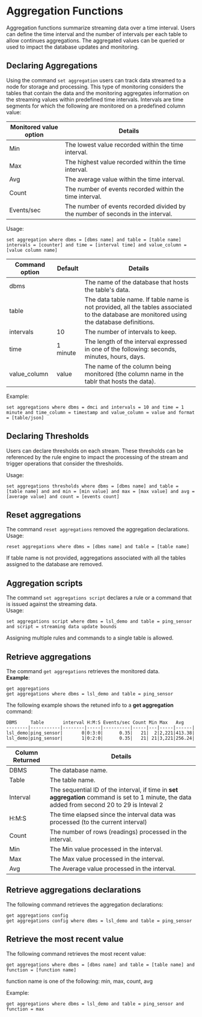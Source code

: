 # Aggregation Functions

Aggregation functions summarize streaming data over a time interval. Users can define the time interval and the number of intervals
per each table to allow continues aggregations. The aggregated values can be queried or used to impact the database updates and monitoring. 
   
## Declaring Aggregations

Using the command `set aggregation` users can track data streamed to a node for storage and processing. This type of 
monitoring considers the tables that contain the data and the monitoring aggregates information on the streaming values 
within predefined time intervals. Intervals are time segments for which the following are monitored on a predefined column 
value:

| Monitored value option | Details  |
| ------------- | ------------| 
| Min  | The lowest value recorded within the time interval. | 
| Max  | The highest value recorded within the time interval. | 
| Avg | The average value within the time interval. |
| Count | The number of events recorded within the time interval. |
| Events/sec | The number of events recorded divided by the number of seconds in the interval. |


Usage: 
```anylog
set aggregation where dbms = [dbms name] and table = [table name] intervals = [counter] and time = [interval time] and value_column = [value column name]
```

| Command option | Default  | Details  |
| ------------- | ------------| ------------| 
| dbms  |  |  The name of the database that hosts the table's data. | 
| table  |  |The data table name. If table name is not provided, all the tables associated to the database are monitored using the database definitions.| 
| intervals | 10 | The number of intervals to keep. |
| time | 1 minute | The length of the interval expressed in one of the following: seconds, minutes, hours, days. |
| value_column | value | The name of the column being monitored (the column name in the tablr that hosts the data). |

Example: 
```anylog
set aggregations where dbms = dmci and intervals = 10 and time = 1 minute and time_column = timestamp and value_column = value and format = [table/json]
```
## Declaring Thresholds

Users can declare thresholds on each stream. These thresholds can be referenced by the rule engine to impact the processing 
of the stream and trigger operations that consider the thresholds.

Usage:
```anylog
set aggregations thresholds where dbms = [dbms name] and table = [table name] and and min = [min value] and max = [max value] and avg = [average value] and count = [events count] 
```


## Reset aggregations

The command `reset aggregations` removed the aggregation declarations.      
Usage:
```anylog
reset aggregations where dbms = [dbms name] and table = [table name]
```
If table name is not provided, aggregations associated with all the tables assigned to the database are removed.

## Aggregation scripts

The command `set aggregations script` declares a rule or a command that is issued against the streaming data.    
Usage:
```anylog
set aggregations script where dbms = lsl_demo and table = ping_sensor and script = streaming data update bounds
```
Assigning multiple rules and commands to a single table is allowed. 

## Retrieve aggregations

The command `get aggregations` retrieves the monitored data.   
**Example**:  
```anylog
get aggregations
get aggregations where dbms = lsl_demo and table = ping_sensor
```

The following example shows the retuned info to a **get aggregation** command:
```anylog
DBMS     Table       interval H:M:S Events/sec Count Min Max   Avg
--------|-----------|--------|-----|----------|-----|---|-----|------|
lsl_demo|ping_sensor|       0|0:3:0|      0.35|   21|  2|2,221|413.38|
lsl_demo|ping_sensor|       1|0:2:0|      0.35|   21| 21|3,221|256.24|
```

| Column Returned | Details                                                                                                                                        |
|-----------------|------------------------------------------------------------------------------------------------------------------------------------------------| 
| DBMS            | The database name.                                                                                                                             | 
| Table           | The table name.                                                                                                                                | 
| Interval        | The sequential ID of the interval, if time in **set aggregation** command is set to 1 minute, the data added from second 20 to 29 is Inteval 2 |
| H:M:S           | The time elapsed since the interval data was processed (to the current interval)                                                               |
| Count           | The number of rows (readings) processed in the interval.                                                                                       |
| Min             | The Min value processed in the interval.                                                                                                       |
| Max             | The Max value processed in the interval.                                                                                                       |
| Avg             | The Average value processed in the interval.                                                                                                   |

## Retrieve aggregations declarations

The following command retrieves the aggregation declarations:
```anylog
get aggregations config
get aggregations config where dbms = lsl_demo and table = ping_sensor
```

## Retrieve the most recent value

The following command retrieves the most recent value:
```anylog
get aggregations where dbms = [dbms name] and table = [table name] and function = [function name]
```
function name is one of the following: min, max, count, avg

Example:
```anylog
get aggregations where dbms = lsl_demo and table = ping_sensor and function = max
```
